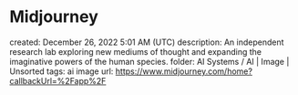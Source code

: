 # Midjourney

created: December 26, 2022 5:01 AM (UTC)
description: An independent research lab exploring new mediums of thought and expanding the imaginative powers of the human species.
folder: AI Systems / AI | Image | Unsorted
tags: ai image
url: https://www.midjourney.com/home?callbackUrl=%2Fapp%2F